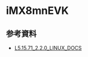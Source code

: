 # iMX8mnEVK

## 参考資料

- [L5.15.71_2.2.0_LINUX_DOCS](https://www.nxp.com/search?keyword=5.15.71_2.2.0&start=0)
